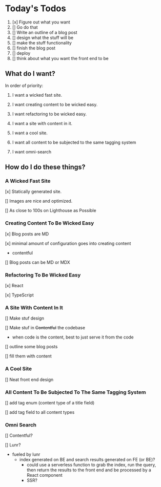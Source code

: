 
# Today's Todos

1. [x] Figure out what you want
2. [] Go do that
3. [] Write an outline of a blog post
4. [] design what the stuff will be
5. [] make the stuff functionality
6. [] finish the blog post
7. [] deploy
8. [] think about what you want the front end to be

## What do I want?

In order of priority:

1. I want a wicked fast site.

1. I want creating content to be wicked easy.

1. I want refactoring to be wicked easy.

1. I want a site with content in it.

1. I want a cool site.

1. I want all content to be subjected to the same tagging system

1. I want omni-search

## How do I do these things?

### A Wicked Fast Site

[x] Statically generated site.

[] Images are nice and optimized.

[] As close to 100s on Lighthouse as Possible


### Creating Content To Be Wicked Easy

[x] Blog posts are MD

[x] minimal amount of configuration goes into creating content
- contentful

[] Blog posts can be MD or MDX


### Refactoring To Be Wicked Easy

[x] React

[x] TypeScript


### A Site With Content In It

[] Make stuf design

[] Make stuf in ~~Contentful~~ the codebase
- when code is the content, best to just serve it from the code

[] outline some blog posts

[] fill them with content


### A Cool Site

[] Neat front end design


### All Content To Be Subjected To The Same Tagging System

[] add tag enum (content type of a title field)

[] add tag field to all content types


### Omni Search

[] Contentful?

[] Lunr?
- fueled by lunr
  - index generated on BE and search results generated on FE (or BE)?
    - could use a serverless function to grab the index, run the query, then return the results to the front end and be processed by a React component
    - SSR?





